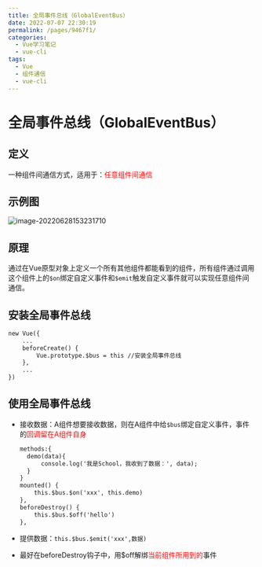 ```yaml
---
title: 全局事件总线（GlobalEventBus）
date: 2022-07-07 22:30:19
permalink: /pages/9467f1/
categories:
  - Vue学习笔记
  - vue-cli
tags:
  - Vue
  - 组件通信
  - vue-cli
---
```

# 全局事件总线（GlobalEventBus）

## 定义

一种组件间通信方式，适用于：<font color="red">任意组件间通信</font>

## 示例图

![image-20220628153231710](https://cdn.jsdelivr.net/gh/Hiyiin/picture/Typora/image-20220628153231710.png)

## 原理

通过在Vue原型对象上定义一个所有其他组件都能看到的组件，所有组件通过调用这个组件上的`$on`绑定自定义事件和`$emit`触发自定义事件就可以实现任意组件间通信。

## 安装全局事件总线

```html
new Vue({
    ...
    beforeCreate() {
        Vue.prototype.$bus = this //安装全局事件总线
    },
	...
})
```

## 使用全局事件总线

- 接收数据：A组件想要接收数据，则在A组件中给`$bus`绑定自定义事件，事件的<font color="red">回调留在A组件自身</font>

  ```html
  methods:{
  	demo(data){
  		console.log('我是School，我收到了数据：', data);
  	}
  }
  mounted() {
      this.$bus.$on('xxx', this.demo)
  },
  beforeDestroy() {
      this.$bus.$off('hello')
  },
  ```

- 提供数据：`this.$bus.$emit('xxx',数据)`

- 最好在beforeDestroy钩子中，用$off解绑<font color="red">当前组件所用到的</font>事件
